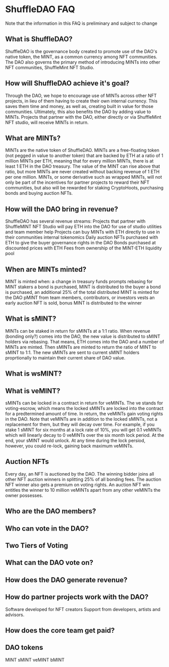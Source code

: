 # ShuffleDAO FAQ
Note that the information in this FAQ is preliminary and subject to change

## What is ShuffleDAO?
ShuffleDAO is the governance body created to promote use of the DAO's native token, the MINT, as a common currency among NFT communities.
The DAO also governs the primary method of introducing MINTs into other NFT communities, ShuffleMint NFT Studio.

## How will ShuffleDAO achieve it's goal?
Through the DAO, we hope to encourage use of MINTs across other NFT projects, in lieu of them having to create their own internal currency.
This saves them time and money, as well as, creating built in value for those communities. Ultimately, this also benefits the DAO by adding value to MINTs.
Projects that partner with the DAO, either directly or via ShuffleMint NFT studio, will receive MINTs in return.

## What are MINTs?
MINTs are the native token of ShuffleDAO. MINTs are a free-floating token (not pegged in value to another token) that are backed by ETH at a ratio of 1 million MINTs per ETH, meaning that for every million MINTs, there is at least 1 ETH in the DAO treasury. The value of the MINT can rise above that ratio, but more MINTs are never created without backing revenue of 1 ETH per one million. MINTs, or some derivative such as wrapped MINTs, will not only be part of the incentives for partner projects to reward their NFT communities, but also will be rewarded for staking CryptoHoots, purchasing bonds and buying auction NFTs.

## How will the DAO bring in revenue?
ShuffleDAO has several revenue streams:
Projects that partner with ShuffleMINT NFT Studio will pay ETH into the DAO for use of studio utilities and team member help
Projects can buy MINTs with ETH directly to use in their communities internal tokenomics
Daily auction NFTs purchased with ETH to give the buyer governance rights in the DAO
Bonds purchased at discounted prices with ETH
Fees from ownership of the MINT-ETH liquidity pool 

## When are MINTs minted?
MINT is minted when:
a change in treasury funds prompts rebasing for MINT stakers
a bond is purchased, MINT is distributed to the buyer
a bond is purchased, an additional 25% of the total distributed MINT is minted for the DAO
pMINT from team members, contributors, or investors vests
an early auction NFT is sold, bonus MINT is distributed to the winner

## What is sMINT?
MINTs can be staked in return for sMINTs at a 1:1 ratio. When revenue (bonding only?) comes into the DAO, the new value is distributed to sMINT holders via rebasing. That means, ETH comes into the DAO and a number of MINTs are minted. Then sMINTs are minted to return the ratio of MINT to sMINT to 1:1. The new sMINTs are sent to current sMINT holders proprtionally to maintain their current share of DAO value.

## What is wsMINT?

## What is veMINT?
sMINTs can be locked in a contract in return for veMINTs. The ve stands for voting-escrow, which means the locked sMINTs are locked into the contract for a predtermined amount of time. In return, the veMINTs gain voting rights in the DAO. Note that veMINTs are in addition to the locked sMINTs, not a replacement for them, but they will decay over time. For example, if you stake 1 sMINT for six months at a lock rate of 10%, you will get 0.1 veMINTs which will linearly decay to 0 veMINTs over the six month lock period. At the end, your sMINT would unlock. At any time during the lock persiod, however, you could re-lock, gaining back maximum veMINTs.

## Auction NFTs
Every day, an NFT is auctioned by the DAO. The winning bidder joins all other NFT auction winners in splitting 25% of all bonding fees. The auction NFT winner also gets a premium on voting rights. An auction NFT win entitles the winner to 10 million veMINTs apart from any other veMINTs the owner possesses.

## Who are the DAO members?

## Who can vote in the DAO?

## Two Tiers of Voting

## What can the DAO vote on?

## How does the DAO generate revenue?

## How do partner projects work with the DAO?
Software developed for NFT creators
Support from developers, artists and advisors.

## How does the core team get paid?

## DAO tokens
MINT
sMINT
veMINT
bMINT
